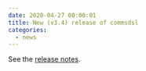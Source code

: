 ```yaml
---
date: 2020-04-27 00:00:01 
title: New (v3.4) release of commsdsl
categories:
  - news
---
```

See the [release notes](https://github.com/arobenko/commsdsl/releases/tag/v3.4).


